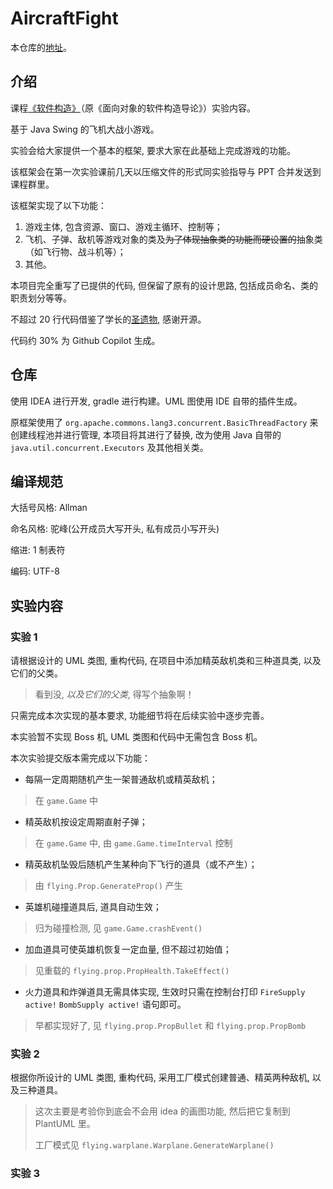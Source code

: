 # AircraftFight

本仓库的[地址](https://github.com/NeptuneZhao/AircraftFight)。
## 介绍

课程[《软件构造》](https://hoa.moe/docs/junior-autumn/comp3059/)（原《面向对象的软件构造导论》）实验内容。

基于 Java Swing 的飞机大战小游戏。

实验会给大家提供一个基本的框架, 要求大家在此基础上完成游戏的功能。

该框架会在第一次实验课前几天以压缩文件的形式同实验指导与 PPT 合并发送到课程群里。

该框架实现了以下功能：

1. 游戏主体, 包含资源、窗口、游戏主循环、控制等；
2. 飞机、子弹、敌机等游戏对象的类及~~为了体现抽象类的功能而硬设置的~~抽象类（如飞行物、战斗机等）；
3. 其他。

本项目完全重写了已提供的代码, 但保留了原有的设计思路, 包括成员命名、类的职责划分等等。

不超过 20 行代码借鉴了学长的[圣遗物](https://github.com/ZSTIH/2022_HITSZ_IOSC-Labs), 感谢开源。

代码约 30% 为 Github Copilot 生成。

## 仓库

使用 IDEA 进行开发, gradle 进行构建。UML 图使用 IDE 自带的插件生成。

原框架使用了 `org.apache.commons.lang3.concurrent.BasicThreadFactory` 来创建线程池并进行管理, 本项目将其进行了替换, 改为使用 Java 自带的 `java.util.concurrent.Executors` 及其他相关类。

## 编译规范

大括号风格: Allman

命名风格: 驼峰(公开成员大写开头, 私有成员小写开头)

缩进: 1 制表符

编码: UTF-8

## 实验内容

### 实验 1

请根据设计的 UML 类图, 重构代码, 在项目中添加精英敌机类和三种道具类, 以及它们的父类。

> 看到没, *以及它们的父类*, 得写个抽象啊！

只需完成本次实现的基本要求, 功能细节将在后续实验中逐步完善。

本实验暂不实现 Boss 机, UML 类图和代码中无需包含 Boss 机。

本次实验提交版本需完成以下功能：

- 每隔一定周期随机产生一架普通敌机或精英敌机；
> 在 `game.Game` 中
- 精英敌机按设定周期直射子弹；
> 在 `game.Game` 中, 由 `game.Game.timeInterval` 控制
- 精英敌机坠毁后随机产生某种向下飞行的道具（或不产生）；
> 由 `flying.Prop.GenerateProp()` 产生
- 英雄机碰撞道具后, 道具自动生效；
> 归为碰撞检测, 见 `game.Game.crashEvent()`
- 加血道具可使英雄机恢复一定血量, 但不超过初始值；
> 见重载的 `flying.prop.PropHealth.TakeEffect()`
- 火力道具和炸弹道具无需具体实现, 生效时只需在控制台打印 `FireSupply active!` `BombSupply active!` 语句即可。
> 早都实现好了, 见 `flying.prop.PropBullet` 和 `flying.prop.PropBomb`

### 实验 2

根据你所设计的 UML 类图, 重构代码, 采用工厂模式创建普通、精英两种敌机, 以及三种道具。

> 这次主要是考验你到底会不会用 idea 的画图功能, 然后把它复制到 PlantUML 里。
>
> 工厂模式见 `flying.warplane.Warplane.GenerateWarplane()`

### 实验 3


